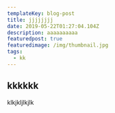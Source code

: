 ```yaml
---
templateKey: blog-post
title: jjjjjjjj
date: 2019-05-22T01:27:04.104Z
description: aaaaaaaaaa
featuredpost: true
featuredimage: /img/thumbnail.jpg
tags:
  - kk
---
```

## kkkkkk



klkjkljlkjlk



##
